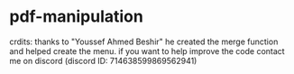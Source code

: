 # pdf-manipulation
crdits: thanks to "Youssef Ahmed Beshir" he created the merge function and helped create the menu.
if you want to help improve the code contact me on discord (discord ID: 714638599869562941)

